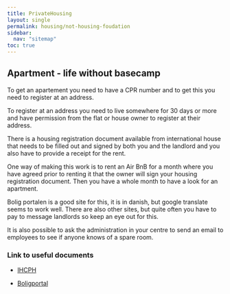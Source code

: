 ```yaml
---
title: PrivateHousing
layout: single
permalink: housing/not-housing-foudation
sidebar:
  nav: "sitemap"
toc: true
---
```



## Apartment - life without basecamp

To get an apartement you need to have a CPR number 
and to get this you need to register at an address. 

To register at an address you need to live somewhere for 30 days 
or more and have permission from the flat or house owner to register at their address.

There is a housing registration document available from international house 
that needs to be filled out and signed by both you and the landlord 
and you also have to provide a receipt for the rent.
  

One way of making this work is to rent an Air BnB for a month 
where you have agreed prior to renting it that the owner 
will sign your housing registration document. 
Then you have a whole month to have a look for an apartment.

Bolig portalen is a good site for this, it is in danish, 
but google translate seems to work well. 
There are also other sites, 
but quite often you have to pay to message landlords so keep an eye out for this.

It is also possible to ask the administration in your centre 
to send an email to employees to see if anyone knows of a spare room.


### Link to useful documents

- [IHCPH](https://ihcph.kk.dk/indhold/documentation-requirements-and-examples)

- [Boligportal](https://www.boligportal.dk/?gclid=Cj0KCQiAuefvBRDXARIsAFEOQ9H5daFK1q-W6NFZlCxCCRUz_Ac_Z9IC6Els5Vjem0ZXNJKnEie8UpAaAiZ1EALw_wcB)


